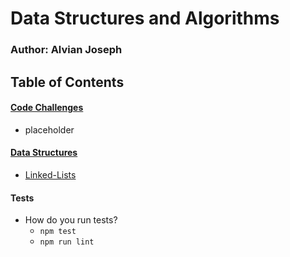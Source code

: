 # Data Structures and Algorithms

### Author: Alvian Joseph


## Table of Contents

#### [Code Challenges](https://github.com/alvian-401-advanced-javascript/data-structures-and-algorithms/tree/master/challenges)
  * placeholder





#### [Data Structures](https://github.com/alvian-401-advanced-javascript/data-structures-and-algorithms/tree/master/data-structures)  
 * [Linked-Lists](https://github.com/alvian-401-advanced-javascript/data-structures-and-algorithms/tree/master/data-structures/linked-lists)
  
  
  



  
#### Tests
* How do you run tests?
  * `npm test`
  * `npm run lint`
